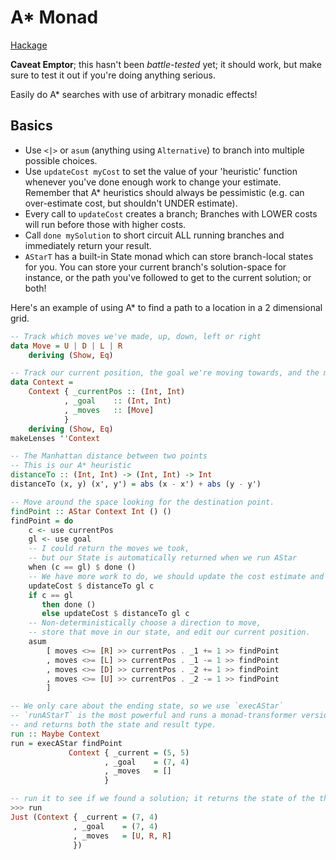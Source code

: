 A\* Monad
=========

[Hackage](http://hackage.haskell.org/package/astar-monad)

**Caveat Emptor**; this hasn't been *battle-tested* yet; it should work, but make sure to test it out if you're doing anything serious.

Easily do A\* searches with use of arbitrary monadic effects!

## Basics

* Use `<|>` or `asum` (anything using `Alternative`) to branch into multiple possible choices.
* Use `updateCost myCost` to set the value of your 'heuristic' function whenever you've done enough work to change your estimate.  Remember that A\* heuristics should always be pessimistic (e.g. can over-estimate cost, but shouldn't UNDER estimate). 
* Every call to `updateCost` creates a branch; Branches with LOWER costs will run before those with higher costs.
* Call `done mySolution` to short circuit ALL running branches and immediately return your result.
* `AStarT` has a built-in State monad which can store branch-local states for you. You can store your current branch's solution-space for instance, or the path you've followed to get to the current solution; or both!

Here's an example of using A\* to find a path to a location in a 2 dimensional grid.

```haskell
-- Track which moves we've made, up, down, left or right
data Move = U | D | L | R
    deriving (Show, Eq)

-- Track our current position, the goal we're moving towards, and the moves we've taken so far.
data Context =
    Context { _currentPos :: (Int, Int)
            , _goal    :: (Int, Int)
            , _moves   :: [Move]
            }
    deriving (Show, Eq)
makeLenses ''Context

-- The Manhattan distance between two points
-- This is our A* heuristic
distanceTo :: (Int, Int) -> (Int, Int) -> Int
distanceTo (x, y) (x', y') = abs (x - x') + abs (y - y')

-- Move around the space looking for the destination point.
findPoint :: AStar Context Int () ()
findPoint = do
    c <- use currentPos
    gl <- use goal
    -- I could return the moves we took, 
    -- but our State is automatically returned when we run AStar
    when (c == gl) $ done ()
    -- We have more work to do, we should update the cost estimate and continue
    updateCost $ distanceTo gl c
    if c == gl 
       then done ()
       else updateCost $ distanceTo gl c
    -- Non-deterministically choose a direction to move, 
    -- store that move in our state, and edit our current position.
    asum
        [ moves <>= [R] >> currentPos . _1 += 1 >> findPoint
        , moves <>= [L] >> currentPos . _1 -= 1 >> findPoint
        , moves <>= [D] >> currentPos . _2 += 1 >> findPoint
        , moves <>= [U] >> currentPos . _2 -= 1 >> findPoint
        ]

-- We only care about the ending state, so we use `execAStar`
-- `runAStarT` is the most powerful and runs a monad-transformer version
-- and returns both the state and result type.
run :: Maybe Context
run = execAStar findPoint
             Context { _current = (5, 5)
                     , _goal    = (7, 4)
                     , _moves   = []
                     }

-- run it to see if we found a solution; it returns the state of the the 'winning' branch.
>>> run 
Just (Context { _current = (7, 4)
              , _goal    = (7, 4)
              , _moves   = [U, R, R]
              })
```
